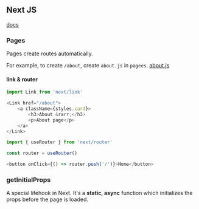 ## Next JS

[docs](https://nextjs.org/docs)

### Pages

Pages create routes automatically.

For example, to create `/about`, create `about.js` in `pagees`. [about.js](../next-app/pages/about.js)

#### link & router

```javascript
import Link from 'next/link'

<Link href="/about">
    <a className={styles.card}>
        <h3>About &rarr;</h3>
        <p>About page</p>
    </a>
</Link>
```


```javascript
import { useRouter } from 'next/router'

const router = useRouter()

<button onClick={() => router.push('/')}>Home</button>
```


### getInitialProps

A special lifehook in Next. It's a **static, async** function which initializes the props before the page is loaded.